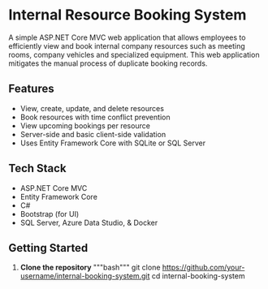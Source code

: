 # Internal Resource Booking System

A simple ASP.NET Core MVC web application that allows employees to efficiently view and book internal company resources such as meeting rooms, company vehicles and specialized equipment. This web application mitigates the manual process of duplicate booking records.

## Features

- View, create, update, and delete resources
- Book resources with time conflict prevention
- View upcoming bookings per resource
- Server-side and basic client-side validation
- Uses Entity Framework Core with SQLite or SQL Server

## Tech Stack

- ASP.NET Core MVC
- Entity Framework Core
- C#
- Bootstrap (for UI)
- SQL Server, Azure Data Studio, & Docker

## Getting Started

1. **Clone the repository**
   """bash"""
   git clone <https://github.com/your-username/internal-booking-system.git>
   cd internal-booking-system
